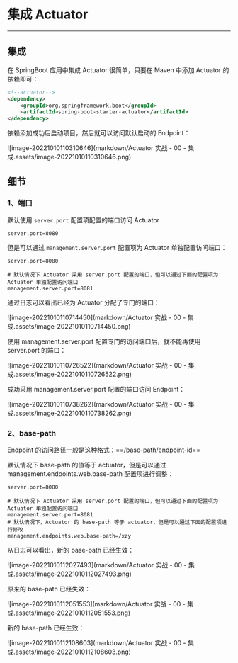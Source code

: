 # 集成 Actuator

---

## 集成

在 SpringBoot 应用中集成 Actuator 很简单，只要在 Maven 中添加 Actuator 的依赖即可：

```xml
<!--actuator-->
<dependency>
    <groupId>org.springframework.boot</groupId>
    <artifactId>spring-boot-starter-actuator</artifactId>
</dependency>
```

依赖添加成功后启动项目，然后就可以访问默认启动的 Endpoint：

![image-20221010110310646](markdown/Actuator 实战 - 00 - 集成.assets/image-20221010110310646.png)



## 细节

### 1、端口

默认使用 `server.port` 配置项配置的端口访问 Actuator

```properties
server.port=8080
```

但是可以通过 `management.server.port` 配置项为 Actuator 单独配置访问端口：

```properties
server.port=8080

# 默认情况下 Actuator 采用 server.port 配置的端口，但可以通过下面的配置项为 Actuator 单独配置访问端口
management.server.port=8081
```

通过日志可以看出已经为 Actuator 分配了专门的端口：

![image-20221010110714450](markdown/Actuator 实战 - 00 - 集成.assets/image-20221010110714450.png)

使用 management.server.port 配置专门的访问端口后，就不能再使用 server.port 的端口：

![image-20221010110726522](markdown/Actuator 实战 - 00 - 集成.assets/image-20221010110726522.png)

成功采用 management.server.port 配置的端口访问 Endpoint：

![image-20221010110738262](markdown/Actuator 实战 - 00 - 集成.assets/image-20221010110738262.png)



### 2、base-path

Endpoint 的访问路径一般是这种格式：==/base-path/endpoint-id==

默认情况下 base-path 的值等于 actuator，但是可以通过 management.endpoints.web.base-path 配置项进行调整：

```properties
server.port=8080

# 默认情况下 Actuator 采用 server.port 配置的端口，但可以通过下面的配置项为 Actuator 单独配置访问端口
management.server.port=8081
# 默认情况下，Actuator 的 base-path 等于 actuator，但是可以通过下面的配置项进行修改
management.endpoints.web.base-path=/xzy
```

从日志可以看出，新的 base-path 已经生效：

![image-20221010112027493](markdown/Actuator 实战 - 00 - 集成.assets/image-20221010112027493.png)

原来的 base-path 已经失效：

![image-20221010112051553](markdown/Actuator 实战 - 00 - 集成.assets/image-20221010112051553.png)

新的 base-path 已经生效：

![image-20221010112108603](markdown/Actuator 实战 - 00 - 集成.assets/image-20221010112108603.png)